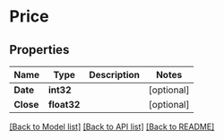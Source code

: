 # Price

## Properties

Name | Type | Description | Notes
------------ | ------------- | ------------- | -------------
**Date** | **int32** |  | [optional] 
**Close** | **float32** |  | [optional] 

[[Back to Model list]](../README.md#documentation-for-models) [[Back to API list]](../README.md#documentation-for-api-endpoints) [[Back to README]](../README.md)


